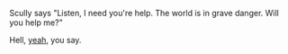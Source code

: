 Scully says "Listen, I need you're help. The world is in grave danger.
Will you help me?"

Hell, [yeah](save-the-world/ride-with-scully-and-alien.md), you say.
